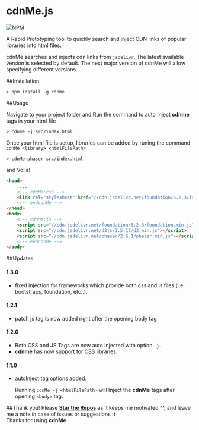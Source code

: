 # cdnMe.js
[![NPM](https://nodei.co/npm/cdnme.png?downloads=true)](https://github.com/Mimieam/cdnMe.js)

A Rapid Prototyping tool to quickly search and inject CDN links of popular libraries into html files.

cdnMe searches and injects cdn links from `jsdelivr`. The latest available version is selected by default. The next major version of cdnMe will allow specifying different versions.


##Installation

```shell
> npm install -g cdnme
```

##Usage

Navigate to your project folder
and Run the command to auto Inject **cdnme** tags in your html file
```shell
> cdnme -j src/index.html
```


Once your html file is setup, libraries can be added by runing the command  `cdnMe <library> <htmlFilePath>`
```shell
> cdnMe phaser src/index.html
```

and Voila!

```html
<head>
    ....
    <!-- cdnMe:css -->
    <link rel="stylesheet" href="//cdn.jsdelivr.net/foundation/6.2.3/foundation.min.css" />
    <!-- endcdnMe -->
</head>
<body>
    <!-- cdnMe:js -->
    <script src="//cdn.jsdelivr.net/foundation/6.2.3/foundation.min.js"></script>
    <script src="//cdn.jsdelivr.net/d3js/3.5.17/d3.min.js"></script>
    <script src="//cdn.jsdelivr.net/phaser/2.6.1/phaser.min.js"></script>
    <!-- endcdnMe -->
</body>
```


##Updates

#### 1.3.0
* fixed injection for frameworks which provide both css and js files (i.e: bootstraps, foundation, etc..).

#### 1.2.1
* patch js tag is now added right after the opening body tag

#### 1.2.0
* Both CSS and JS Tags are now auto injected with option `-j`.
* **cdnme** has now support for CSS libraries.

#### 1.1.0
* autoInject tag options added.

    Running `cdnMe -j <htmlFilePath>` will Inject the **cdnMe** tags after opening `<body>` tag.

##Thank you!
Please [**Star the Repos**](https://github.com/Mimieam/cdnMe.js) as it keeps me motivated ^^, and leave me a note in case of issues or suggestions :)<br />
Thanks for using **cdnMe**
